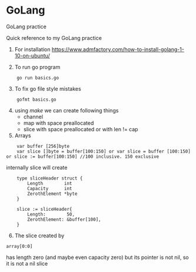 # GoLang
GoLang practice

Quick reference to my GoLang practice

1. For installation https://www.admfactory.com/how-to-install-golang-1-10-on-ubuntu/

2. To run go program 
```
	go run basics.go
```
3. To fix go file style mistakes
```
	gofmt basics.go
```
4. using *make* we can create following things
	* channel
	* map with space preallocated
	* slice with space preallocated or with len != cap 
5. Arrays
```
	var buffer [256]byte
	var slice []byte = buffer[100:150] or var slice = buffer [100:150] or slice := buffer[100:150] //100 inclusive. 150 exclusive
```
internally slice will create
```
	type sliceHeader struct {
	    Length        int
	    Capacity      int
	    ZerothElement *byte
	}

	slice := sliceHeader{
	    Length:        50,
	    ZerothElement: &buffer[100],
	}
```
6. The slice created by
```
array[0:0]
```

has length zero (and maybe even capacity zero) but its pointer is not nil, so it is not a nil slice